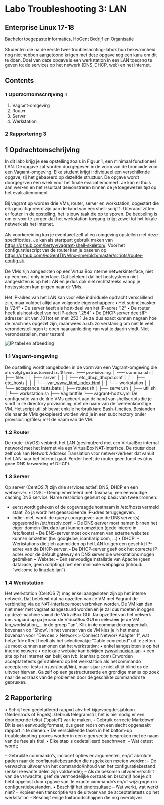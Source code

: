 # Labo Troubleshooting 3: LAN
## Enterprise Linux 17-18
Bachelor toegepaste informatica, HoGent Bedrijf en Organisatie
<br><br>
Studenten die na de eerste twee troubleshooting-labo’s hun bekwaamheid nog niet hebben aangetoond
krijgen met deze opgave nog een kans om dit te doen. Doel van deze opgave is een werkstation in een LAN
toegang te geven tot de services op het netwerk (DNS, DHCP, web) en het internet.
## Contents
### 1 Opdrachtomschrijving 1
1. Vagrant-omgeving 
2. Router 
3. Server
4. Werkstation
### 2 Rapportering 3
## 1 Opdrachtomschrijving
In dit labo krijg je een opstelling zoals in Figuur 1, een minimaal functioneel LAN. De opgave zal worden doorgegeven in
de vorm van de broncode voor een Vagrant-omgeving. Elke student krijgt individueel een verschillende opgave, zij het
gebaseerd op dezelfde structuur. De opgave wordt doorgegeven één week voor het finale evaluatiemoment. Je kan er
thuis aan werken en het resultaat demonstreren binnen de je toegewezen tijd op het evaluatiemoment.
<br><br>Bij vagrant up worden drie VMs, router, server en workstation, opgestart die elk geconfigureerd zijn aan de hand
van een shell-script1. Uiteraard zitten er fouten in de opstelling, het is jouw taak die op te sporen. De bedoeling is om er
voor te zorgen dat het werkstation toegang krijgt zowel tot het lokale netwerk als het Internet.
<br><br>Als voorbereiding kan je eventueel zelf al een omgeving opstellen met deze specificaties. Je kan als startpunt gebruik
maken van https://github.com/bertvv/vagrant-shell-skeleton/. Voor het configuratiescript van de router kan je baseren
op https://github.com/HoGentTIN/elnx-sme/blob/master/scripts/router-config.sh.
<br><br>De VMs zijn aangesloten op een VirtualBox interne netwerkinterface, niet op een host-only interface. Dat betekent dat
het hostsysteem niet aangesloten is op het LAN en je dus ook niet rechtstreeks vanop je hostsysteem kan pingen naar
de VMs.
<br><br>Het IP-adres van het LAN kan voor elke individuele opdracht verschillend zijn, maar voldoet altijd aan volgende
eigenschappen:
• Het subnetmasker is “/24”
• De server heeft als host-deel van het IP-adres “.2”
• De router heeft als host-deel van het IP-adres “.254”
• De DHCP-server deelt IP-adressen uit van .101 tot en met .253
1 Je zal dus exact kunnen nagaan hoe de machines opgezet zijn, maar wees a.u.b. zo verstandig om niet te veel veronderstellingen te doen naar
aanleiding van wat je daarin vindt. Niet veronderstellen, maar testen!

![IP tabel en afbeedling](https://github.com/hilmiemrebayat/Linux-troubelshoot/upload)
### 1.1 Vagrant-omgeving
De opstelling wordt aangeboden in de vorm van een Vagrant-omgeving die als volgt gestructureerd is:
$ tree
.
├── provisioning
│ ├── common.sh
│ ├── files
│ │ ├── server
│ │ │ ├── etc_dhcp_dhcpd.conf
│ │ │ ├── etc_hosts
│ │ │ └── var_www_html_index.html
│ │ └── workstation
│ │ └── acceptance_tests.bats
│ ├── router.sh
│ ├── server.sh
│ ├── util.sh
│ └── workstation.sh
├── Vagrantfile
└── vagrant-hosts.yml
De configuratie van de drie VMs gebeurt aan de hand van shellscripts die je vindt in de directory provisioning, met de
naam van de overeenkomstige VM. Het script util.sh bevat enkele herbruikbare Bash-functies. Bestanden die naar de
VMs gekopieerd worden vind je in een subdirectory onder provisioning/files/ met de naam van de VM.
### 1.2 Router
De router (VyOS) verbindt het LAN (gesimuleerd met een VirtualBox internal network) met het Internet via een VirtualBox
NAT-interface. De router doet zelf ook aan Network Address Translation voor netwerkverkeer dat vanuit het LAN naar het
Internet gaat. Verder heeft de router geen functies (dus geen DNS forwarding of DHCP).

### 1.3 Server
Op server (CentOS 7) zijn drie services actief: DNS, DHCP en een webserver.
• DNS:
– Geïmplementeerd met Dnsmasq, een eenvoudige caching DNS service. Name resolution gebeurt op basis
van twee bronnen:
* eerst wordt gekeken of de opgevraagde hostnaam in /etc/hosts vermeld staat. Zo ja wordt het
geassocieerde IP-adres teruggegeven.
* Indien niet, wordt de query doorgegeven aan de DNS server(s) opgesomd in /etc/resolv.conf.
– De DNS-server moet namen binnen het eigen domein (linuxlab.lan) kunnen omzetten (gedefinieerd in
/etc/hosts)
– De DNS-server moet ook namen van externe websites kunnen omzetten (bv. google.be, icanhazip.com, …)
• DHCP:
– Werkstations die zich aanmelden op het LAN krijgen een geschikt IP-adres van de DHCP-server.
– De DHCP-server geeft ook het correcte IP-adres voor de default gateway en DNS server die werkstations
mogen gebruiken
• Website:
– Een eenvoudige installatie van Apache (geen database, geen scripting) met een minimale webpagina (inhoud:
“welcome to linuxlab.lan”)
### 1.4 Werkstation
Het werkstation (CentOS 7) mag enkel aangesloten zijn op het interne netwerk. Dat betekent dat na opzetten van de
VM met Vagrant de verbinding via de NAT-interface moet verbroken worden. De VM kan dan niet meer met vagrant
aangestuurd worden en je zal dus moeten inloggen op deze machine vanuit de VirtualBox GUI.
Na opzetten van het netwerk met vagrant up ga je naar de VirtualBox GUI en selecteer je de VM lan_workstation_...
in de groep “lan”. Klik in de commandoknoppenbalk bovenaan op “Show”. In het venster van de VM kies je in het menu
bovenaan voor “Devices > Network > Connect Network Adapter 1”, wat hetzelfde effect heeft als het selectievakje
“Cable connected” uit te zetten.
Je moet kunnen aantonen dat het werkstation:
• enkel aangesloten is op het interne netwerk
• de lokale website kan bekijken (www.linuxlab.lan)
• een site op het Internet kan bekijken (vb. icanhazip.com)
Er worden acceptatietests geïnstalleerd op het werkstation als het commando acceptance-tests (in /usr/local/bin),
maar staar je niet altijd blind op de uitvoer hiervan. Ga zelf op een gestructureerde en grondige manier op zoek naar de
oorzaak van de problemen door de geschikte commando’s te gebruiken.
## 2 Rapportering
• Schrijf een gedetailleerd rapport ahv het bijgevoegde sjabloon (Nederlands of Engels). Gebruik telegramstijl, het
is niet nodig er een doorlopende tekst (“opstel”) van te maken.
• Gebruik correcte Markdown! Dit is een eenvoudig formaat, dus geen reden om een slecht opgemaakt rapport in
te dienen.
• De verschillende fasen in het bottom-up troubleshooting-proces worden in een eigen sectie besproken met de
naam van de fase als titel.
• Elke stap is gedetailleerd beschreven:
– Wat getest wordt;

– Gebruikte commando’s, inclusief opties en argumenten, en/of absolute paden naar de configuratiebestanden
die nagekeken moeten worden;
– De verwachte uitvoer van het commando/inhoud van het configuratiebestand (enkel relevante delen zijn
voldoende);
– Als de bekomen uitvoer verschilt van de verwachte, geef de vermoedelijke oorzaak en beschrijf hoe je dit
hebt opgelost door opgave van de exacte commando’s en/of wijzigingen in configuratiebestanden.
• Beschrijf het eindresultaat:
– Wat werkt, wat werkt niet?
– Kopieer een transcriptie van de uitvoer van de acceptatietests op het werkstation
– Beschrijf enige foutboodschappen die nog overblijven
